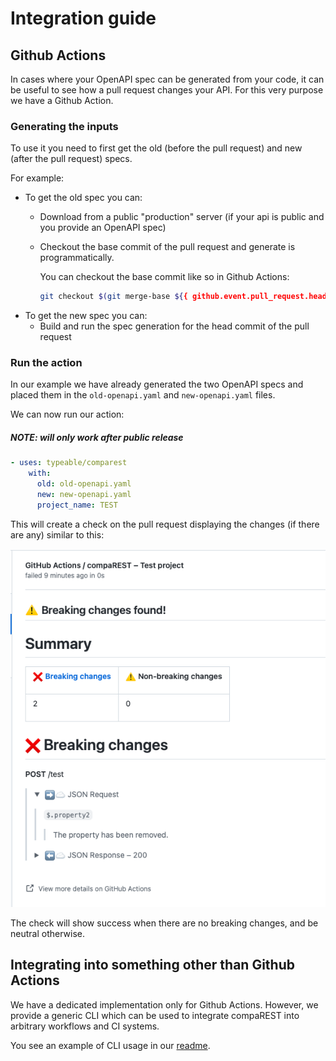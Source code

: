 # Integration guide

## Github Actions

In cases where your OpenAPI spec can be generated from your code, it can be useful to see how a pull request changes your API. For this very purpose we have a Github Action.

### Generating the inputs

To use it you need to first get the old (before the pull request) and new (after the pull request) specs.

For example:

- To get the old spec you can:
  - Download from a public "production" server (if your api is public and you provide an OpenAPI spec)
  - Checkout the base commit of the pull request and generate is programmatically.

    You can checkout the base commit like so in Github Actions:

    ```bash
    git checkout $(git merge-base ${{ github.event.pull_request.head.sha }} ${{ github.event.pull_request.base.sha }})
    ```
- To get the new spec you can:
  - Build and run the spec generation for the head commit of the pull request

### Run the action

In our example we have already generated the two OpenAPI specs and placed them in the `old-openapi.yaml` and `new-openapi.yaml` files.

We can now run our action:

##### NOTE: will only work after public release

```yaml
- uses: typeable/comparest
    with:
      old: old-openapi.yaml
      new: new-openapi.yaml
      project_name: TEST
```

This will create a check on the pull request displaying the changes (if there are any) similar to this:

![](img/github-action-report.png)

The check will show success when there are no breaking changes, and be neutral otherwise.

## Integrating into something other than Github Actions

We have a dedicated implementation only for Github Actions. However, we provide a generic CLI which can be used to integrate compaREST into arbitrary workflows and CI systems.

You see an example of CLI usage in our [readme](../README.md#assessing-compatibility-automatically).
